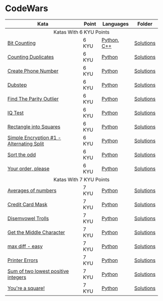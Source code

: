 # CodeWars

<table>
    <thead>
        <th>Kata</th>
        <th>Point</th>
        <th>Languages</th>
        <th>Folder</th>
    </thead>
    <tbody>
        <tr>
            <td colspan=4 style="text-align: center;">Katas With 6 KYU Points</td>
        </tr>
        <tr>
            <td>
                <a href="https://www.codewars.com/kata/526571aae218b8ee490006f4">Bit Counting</a>
            </td>
            <td>
                6 KYU
            </td>
            <td>
                <a href="6 KYU/Bit Counting/Solution.py">Python</a>, <a href="6 KYU/Bit Counting/Solution.cpp">C++</a>
            </td>
            <td>
                <a href="6 KYU/Bit Counting">Solutions</a>
            </td>
        </tr>
        <tr>
            <td>
                <a href="https://www.codewars.com/kata/54bf1c2cd5b56cc47f0007a1">Counting Duplicates</a>
            </td>
            <td>
                6 KYU
            </td>
            <td>
                <a href="6 KYU/Counting Duplicates/Solution.py">Python</a>
            </td>
            <td>
                <a href="6 KYU/Counting Duplicates">Solutions</a>
            </td>
        </tr>
        <tr>
            <td>
                <a href="https://www.codewars.com/kata/525f50e3b73515a6db000b83">Create Phone Number</a>
            </td>
            <td>
                6 KYU
            </td>
            <td>
                <a href="6 KYU/Create Phone Number/Solution.py">Python</a>
            </td>
            <td>
                <a href="6 KYU/Create Phone Number">Solutions</a>
            </td>
        </tr>
        <tr>
            <td>
                <a href="https://www.codewars.com/kata/551dc350bf4e526099000ae5">Dubstep</a>
            </td>
            <td>
                6 KYU
            </td>
            <td>
                <a href="6 KYU/Dubstep/Solution.py">Python</a>
            </td>
            <td>
                <a href="6 KYU/Dubstep">Solutions</a>
            </td>
        </tr>
        <tr>
            <td>
                <a href="https://www.codewars.com/kata/5526fc09a1bbd946250002dc">Find The Parity Outlier</a>
            </td>
            <td>
                6 KYU
            </td>
            <td>
                <a href="6 KYU/Find The Parity Outlier/Solution.py">Python</a>
            </td>
            <td>
                <a href="6 KYU/Find The Parity Outlier">Solutions</a>
            </td>
        </tr>
        <tr>
            <td>
                <a href="https://www.codewars.com/kata/552c028c030765286c00007d">IQ Test</a>
            </td>
            <td>
                6 KYU
            </td>
            <td>
                <a href="6 KYU/IQ Test/Solution.py">Python</a>
            </td>
            <td>
                <a href="6 KYU/IQ Test">Solutions</a>
            </td>
        </tr>
        <tr>
            <td>
                <a href="https://www.codewars.com/kata/55466989aeecab5aac00003e">Rectangle into Squares</a>
            </td>
            <td>
                6 KYU
            </td>
            <td>
                <a href="6 KYU/Rectangle into Squares/Solution.py">Python</a>
            </td>
            <td>
                <a href="6 KYU/Rectangle into Squares">Solutions</a>
            </td>
        </tr>
        <tr>
            <td>
                <a href="https://www.codewars.com/kata/57814d79a56c88e3e0000786">Simple Encryption #1 - Alternating Split</a>
            </td>
            <td>
                6 KYU
            </td>
            <td>
                <a href="6 KYU/Simple Encryption #1 - Alternating Split/Solution.py">Python</a>
            </td>
            <td>
                <a href="6 KYU/Simple Encryption #1 - Alternating Split">Solutions</a>
            </td>
        </tr>
        <tr>
            <td>
                <a href="https://www.codewars.com/kata/578aa45ee9fd15ff4600090d">Sort the odd</a>
            </td>
            <td>
                6 KYU
            </td>
            <td>
                <a href="6 KYU/Sort the odd/Solution.py">Python</a>
            </td>
            <td>
                <a href="6 KYU/Sort the odd">Solutions</a>
            </td>
        </tr>
        <tr>
            <td>
                <a href="https://www.codewars.com/kata/55c45be3b2079eccff00010f">Your order, please</a>
            </td>
            <td>
                6 KYU
            </td>
            <td>
                <a href="6 KYU/Your order, please/Solution.py">Python</a>
            </td>
            <td>
                <a href="6 KYU/Your order, please">Solutions</a>
            </td>
        </tr>
        <tr>
            <td colspan=4 style="text-align: center;">Katas With 7 KYU Points</td>
        </tr>
        <tr>
            <td>
                <a href="https://www.codewars.com/kata/57d2807295497e652b000139">Averages of numbers</a>
            </td>
            <td>
                7 KYU
            </td>
            <td>
                <a href="7 KYU/Averages of numbers/Solution.py">Python</a>
            </td>
            <td>
                <a href="7 KYU/Averages of numbers">Solutions</a>
            </td>
        </tr>
        <tr>
            <td>
                <a href="https://www.codewars.com/kata/5412509bd436bd33920011bc">Credit Card Mask</a>
            </td>
            <td>
                7 KYU
            </td>
            <td>
                <a href="7 KYU/Credit Card Mask/Solution.py">Python</a>
            </td>
            <td>
                <a href="7 KYU/Credit Card Mask">Solutions</a>
            </td>
        </tr>
        <tr>
            <td>
                <a href="https://www.codewars.com/kata/52fba66badcd10859f00097e">Disemvowel Trolls</a>
            </td>
            <td>
                7 KYU
            </td>
            <td>
                <a href="7 KYU/Disemvowel Trolls/Solution.py">Python</a>
            </td>
            <td>
                <a href="7 KYU/Disemvowel Trolls">Solutions</a>
            </td>
        </tr>
        <tr>
            <td>
                <a href="https://www.codewars.com/kata/56747fd5cb988479af000028">Get the Middle Character</a>
            </td>
            <td>
                7 KYU
            </td>
            <td>
                <a href="7 KYU/Get the Middle Character/Solution.py">Python</a>
            </td>
            <td>
                <a href="7 KYU/Get the Middle Character">Solutions</a>
            </td>
        </tr>
        <tr>
            <td>
                <a href="https://www.codewars.com/kata/588a3c3ef0fbc9c8e1000095">max diff - easy</a>
            </td>
            <td>
                7 KYU
            </td>
            <td>
                <a href="7 KYU/max diff - easy/Solution.py">Python</a>
            </td>
            <td>
                <a href="7 KYU/max diff - easy">Solutions</a>
            </td>
        </tr>
        <tr>
            <td>
                <a href="https://www.codewars.com/kata/56541980fa08ab47a0000040">Printer Errors</a>
            </td>
            <td>
                7 KYU
            </td>
            <td>
                <a href="7 KYU/Printer Errors/Solution.py">Python</a>
            </td>
            <td>
                <a href="7 KYU/Printer Errors">Solutions</a>
            </td>
        </tr>
        <tr>
            <td>
                <a href="https://www.codewars.com/kata/558fc85d8fd1938afb000014">Sum of two lowest positive integers</a>
            </td>
            <td>
                7 KYU
            </td>
            <td>
                <a href="7 KYU/Sum of two lowest positive integers/Solution.py">Python</a>
            </td>
            <td>
                <a href="7 KYU/Sum of two lowest positive integers">Solutions</a>
            </td>
        </tr>
        <tr>
            <td>
                <a href="https://www.codewars.com/kata/54c27a33fb7da0db0100040e">You're a square!</a>
            </td>
            <td>
                7 KYU
            </td>
            <td>
                <a href="7 KYU/You're a square!/Solution.py">Python</a>
            </td>
            <td>
                <a href="7 KYU/You're a square!">Solutions</a>
            </td>
        </tr>
    </tbody>
</table>